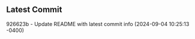 
## Latest Commit
926623b - Update README with latest commit info (2024-09-04 10:25:13 -0400) <Yunxi-Zhou>
